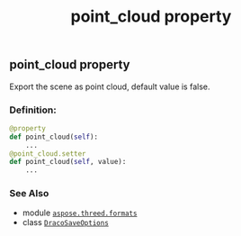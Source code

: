 ﻿---
title: point_cloud property
second_title: Aspose.3D for Python via .NET API References
description: 
type: docs
weight: 130
url: /python-net/aspose.threed.formats/dracosaveoptions/point_cloud/
is_root: false
---

## point_cloud property


Export the scene as point cloud, default value is false.
### Definition:
```python
@property
def point_cloud(self):
    ...
@point_cloud.setter
def point_cloud(self, value):
    ...
```

### See Also
* module [`aspose.threed.formats`](../../)
* class [`DracoSaveOptions`](/3d/python-net/aspose.threed.formats/dracosaveoptions)
